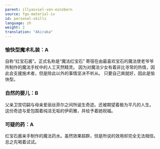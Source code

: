 ```yaml
---
parent: illyasviel-von-einzbern
source: fgo-material-iv
id: personal-skills
language: zh
weight: 2
translation: "Akiraka"
---
```


### 愉快型魔术礼装：A

自称“红宝石酱”。正式名称是“魔法红宝石”
寄宿在由最喜欢宝石的魔法使老爷爷所制作的魔法手杖中的人工天然精灵。
因为对魔法少女有着非比寻常的热情，因此会支援施术者，但是除此以外的事情坚决不听从。
只要自己爽就好，因此是愉快型。

### 自然的婴儿：B

父亲卫宫切嗣与母亲爱丽丝菲尔之间所诞生奇迹。还被期望着极为平凡的人生。
这份奇迹与爱包围着纯洁无垢的伊莉雅，并给予着她祝福。

### 可疑的药：A

红宝石酱亲手制作的魔法药水。虽然效果超群，但是所说的效用却完全无法相信。
总之先喝着试试。
